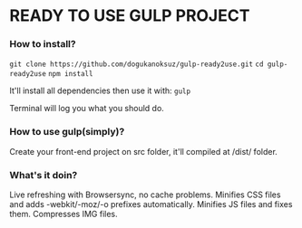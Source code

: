 # READY TO USE GULP PROJECT

### How to install?

`git clone https://github.com/dogukanoksuz/gulp-ready2use.git`
`cd gulp-ready2use`
`npm install`

It'll install all dependencies then use it with: `gulp`

Terminal will log you what you should do.


### How to use gulp(simply)?

Create your front-end project on src folder, it'll compiled at /dist/ folder.


### What's it doin?

Live refreshing with Browsersync, no cache problems.
Minifies CSS files and adds -webkit/-moz/-o prefixes automatically.
Minifies JS files and fixes them.
Compresses IMG files.